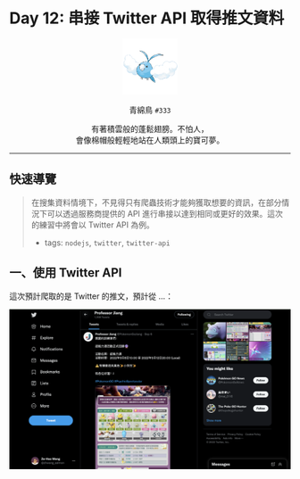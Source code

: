 # Day 12: 串接 Twitter API 取得推文資料

<p align="center">
    <img src="./cover.png" width="100" />
</p>

<p align="center">
    青綿鳥 <code>#333</code>
</p>

<p align="center">
    有著積雲般的蓬鬆翅膀。不怕人，<br>會像棉帽般輕輕地站在人類頭上的寶可夢。
</p>

---

## 快速導覽

> 在搜集資料情境下，不見得只有爬蟲技術才能夠獲取想要的資訊，在部分情況下可以透過服務商提供的 API 進行串接以達到相同或更好的效果。這次的練習中將會以 Twitter API 為例。
> * tags: `nodejs`, `twitter`, `twitter-api`

## 一、使用 Twitter API

這次預計爬取的是 Twitter 的推文，預計從 ...：

![](/day%20%23012/tweets.png)

## 
